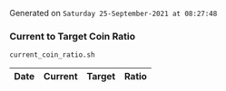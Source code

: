 Generated on `Saturday 25-September-2021 at 08:27:48`

### Current to Target Coin Ratio
`current_coin_ratio.sh`

Date|Current|Target|Ratio
---|---|---|---
